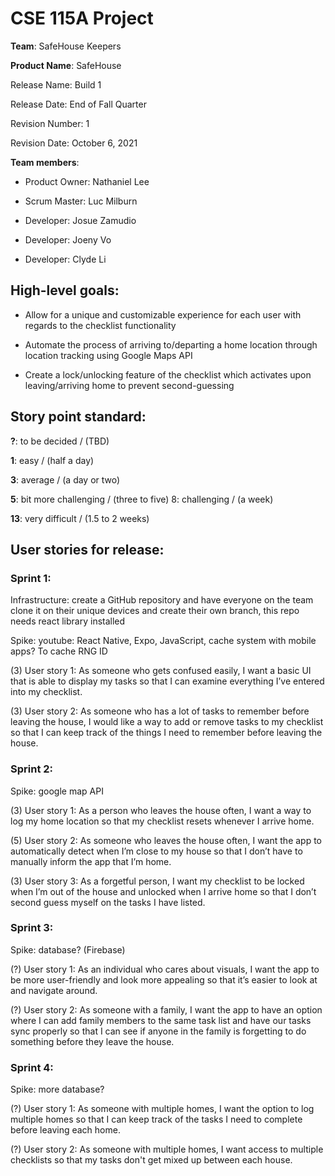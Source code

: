 # CSE 115A Project
**Team**:  SafeHouse Keepers 

**Product Name**: SafeHouse 

Release Name: Build 1

Release Date: End of Fall Quarter 

Revision Number: 1

Revision Date: October 6, 2021

**Team members**:

* Product Owner: Nathaniel Lee

* Scrum Master: Luc Milburn

* Developer: Josue Zamudio

* Developer: Joeny Vo

* Developer: Clyde Li

  

## High-level goals:

* Allow for a unique and customizable experience for each user with regards to the checklist functionality

* Automate the process of arriving to/departing a home location through location tracking using Google Maps API

* Create a lock/unlocking feature of the checklist which activates upon leaving/arriving home to prevent second-guessing

  

## Story point standard:

**?**: to be decided / (TBD)

**1**: easy / (half a day)

**3**: average / (a day or two)

**5**: bit more challenging / (three to five) 8: challenging / (a week)

**13**: very difficult / (1.5 to 2 weeks)

  

## User stories for release:

  

### Sprint 1:

Infrastructure: create a GitHub repository and have everyone on the team clone it on their unique devices and create their own branch, this repo needs react library installed

Spike: youtube: React Native, Expo, JavaScript, cache system with mobile apps? To cache RNG ID

(3) User story 1: As someone who gets confused easily, I want a basic UI that is able to display my tasks so that I can examine everything I’ve entered into my checklist.

(3) User story 2: As someone who has a lot of tasks to remember before leaving the house, I would like a way to add or remove tasks to my checklist so that I can keep track of the things I need to remember before leaving the house.

### Sprint 2:

Spike: google map API

(3) User story 1: As a person who leaves the house often, I want a way to log my home location so that my checklist resets whenever I arrive home.

(5) User story 2: As someone who leaves the house often, I want the app to automatically detect when I’m close to my house so that I don’t have to manually inform the app that I’m home.

(3) User story 3: As a forgetful person, I want my checklist to be locked when I’m out of the house and unlocked when I arrive home so that I don’t second guess myself on the tasks I have listed.

### Sprint 3:

Spike: database? (Firebase)

(?) User story 1: As an individual who cares about visuals, I want the app to be more user-friendly and look more appealing so that it’s easier to look at and navigate around.

(?) User story 2: As someone with a family, I want the app to have an option where I can add family members to the same task list and have our tasks sync properly so that I can see if anyone in the family is forgetting to do something before they leave the house. 


### Sprint 4:

Spike: more database?

(?) User story 1: As someone with multiple homes, I want the option to log multiple homes so that I can keep track of the tasks I need to complete before leaving each home.

(?) User story 2: As someone with multiple homes, I want access to multiple checklists so that my tasks don't get mixed up between each house.
